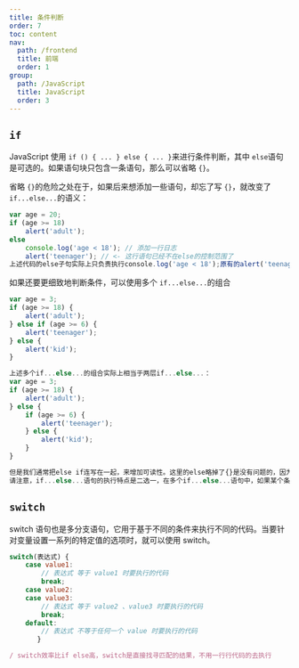 ```yaml
---
title: 条件判断
order: 7
toc: content
nav:
  path: /frontend
  title: 前端
  order: 1
group:
  path: /JavaScript
  title: JavaScript
  order: 3
---
```


## `if`

JavaScript 使用 `if () { ... } else { ... }`来进行条件判断，其中 `else`语句是可选的。如果语句块只包含一条语句，那么可以省略 `{}`。

省略 `{}`的危险之处在于，如果后来想添加一些语句，却忘了写 `{}`，就改变了 `if...else...`的语义：

```js
var age = 20;
if (age >= 18)
    alert('adult');
else
    console.log('age < 18'); // 添加一行日志
    alert('teenager'); // <- 这行语句已经不在else的控制范围了
上述代码的else子句实际上只负责执行console.log('age < 18');原有的alert('teenager');已经不属于if...else...的控制范围了，它每次都会执行。
```

如果还要更细致地判断条件，可以使用多个 `if...else...`的组合

```js
var age = 3;
if (age >= 18) {
    alert('adult');
} else if (age >= 6) {
    alert('teenager');
} else {
    alert('kid');
}

上述多个if...else...的组合实际上相当于两层if...else...：
var age = 3;
if (age >= 18) {
    alert('adult');
} else {
    if (age >= 6) {
        alert('teenager');
    } else {
        alert('kid');
    }
}

但是我们通常把else if连写在一起，来增加可读性。这里的else略掉了{}是没有问题的，因为它只包含一个if语句。注意最后一个单独的else不要略掉{}。
请注意，if...else...语句的执行特点是二选一，在多个if...else...语句中，如果某个条件成立，则后续就不再继续判断了
```

## `switch`

switch 语句也是多分支语句，它用于基于不同的条件来执行不同的代码。当要针对变量设置一系列的特定值的选项时，就可以使用 switch。

```js
switch(表达式) {
    case value1:
        // 表达式 等于 value1 时要执行的代码
        break;
    case value2:
    case value3:
        // 表达式 等于 value2 、value3 时要执行的代码
        break;
    default:
        // 表达式 不等于任何一个 value 时要执行的代码
       }

/ switch效率比if else高，switch是直接找寻匹配的结果，不用一行行代码的去执行
```
